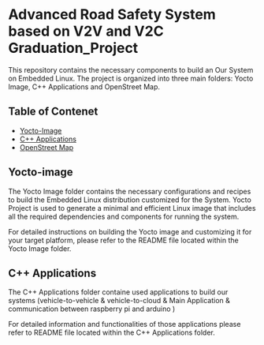 # Advanced Road Safety System based on V2V and V2C Graduation_Project
This repository contains the necessary components to build an Our System on Embedded Linux. The project is organized into three main folders: Yocto Image, C++ Applications and OpenStreet Map.

## Table of Contenet 

   - [Yocto-Image](https://github.com/MariamReda25/Graduation_Project/tree/157d8279c205ab88b2c810da7cc742985eba0954/Yocto-image)
   - [C++ Applications](https://github.com/MariamReda25/Graduation_Project/tree/01c37b72d417d60ae3e944f23ce6b8f012dc9e42/C%2B%2BApplications)
   - [OpenStreet Map](https://github.com/MariamReda25/Graduation_Project/tree/6c9fa09b0c606fc36b8fc432b4e0a2e94f5720a9/OpenStreet%20Map)
     
## Yocto-image

The Yocto Image folder contains the necessary configurations and recipes to build the Embedded Linux distribution customized for the System. Yocto Project is used to generate a minimal and efficient Linux image that includes all the required dependencies and components for running the system.

For detailed instructions on building the Yocto image and customizing it for your target platform, please refer to the README file located within the Yocto Image folder.


## C++ Applications 

The C++ Applications folder containe used applications to build our systems (vehicle-to-vehicle & vehicle-to-cloud & Main Application & communication between raspberry pi and arduino )

For detailed information and functionalities of those applications please refer to  README file located within the C++ Applications folder.
